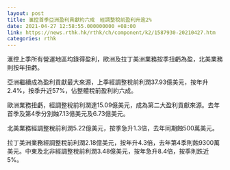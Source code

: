 ```yaml
---
layout: post
title: 滙控首季亞洲盈利貢獻約六成　經調整稅前盈利升逾2%
date: 2021-04-27 12:58:55.000000000 +08:00
link: https://news.rthk.hk/rthk/ch/component/k2/1587930-20210427.htm
categories: rthk
---
```


滙控上季所有營運地區均錄得盈利，歐洲及拉丁美洲業務按季扭虧為盈，北美業務則按年扭虧。

亞洲繼續成為盈利貢獻最大來源，上季經調整稅前利潤37.93億美元，按年升2.4%，按季升近57%，佔整體稅前盈利約六成。

歐洲業務扭虧，經調整稅前利潤達15.09億美元，成為第二大盈利貢獻來源。去年首季及第4季分別蝕7.13億美元及6.73億美元。

北美業務經調整稅前利潤5.22億美元，按季急升1.3倍，去年同期蝕500萬美元。

拉丁美洲業務經調整稅前利潤2.18億美元，按年升4.3倍，去年第4季則蝕9300萬美元。中東及北非經調整稅前利潤3.48億美元，按年急升8.4倍，按季則跌近5%。
